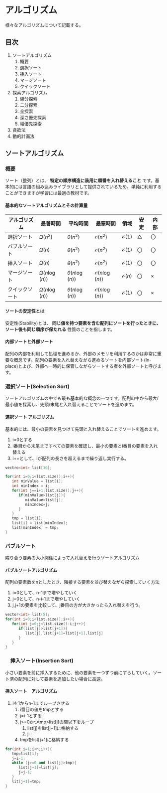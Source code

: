 <script type="text/x-mathjax-config">MathJax.Hub.Config({tex2jax:{inlineMath:[['\$','\$'],['\\(','\\)']],processEscapes:true},CommonHTML: {matchFontHeight:false}});</script> <script type="text/javascript" async src="https://cdnjs.cloudflare.com/ajax/libs/mathjax/2.7.1/MathJax.js?config=TeX-MML-AM_CHTML"></script>

# アルゴリズム

様々なアルゴリズムについて記載する。

## 目次

1. ソートアルゴリズム
   1. 概要
   2. 選択ソート
   3. 挿入ソート
   4. マージソート
   5. クイックソート
2. 探索アルゴリズム
   1. 線分探索
   2. 二分探索
   3. 全探索
   4. 深さ優先探索
   5. 幅優先探索
3. 貪欲法
4. 動的計画法

## ソートアルゴリズム

### 概要

ソート（整列）とは、 **特定の順序構造に装用に順番を入れ替えること** です。基本的には言語の組み込みライブラリとして提供されているため、単純に利用することができますが学習には最適の教材です。

#### 基本的なソートアルゴリズムとその計算量

|アルゴリズム|最善時間|平均時間|最悪時間|領域|安定|内部|
|--|--|--|--|--|--|--|
|選択ソート|$\Omega(n^2)$|$\theta(n^2)$|$\mathcal{O}(n^2)$|$\mathcal{O}(1)$|△|〇|
|バブルソート|$\Omega(n)$|$\theta(n^2)$|$\mathcal{O}(n^2)$|$\mathcal{O}(1)$|〇|〇|
|挿入ソート|$\Omega(n)$|$\theta(n^2)$|$\mathcal{O}(n^2)$|$\mathcal{O}(1)$|〇|〇|
|マージソート|$\Omega(n\log(n))$|$\theta(n\log(n))$|$\mathcal{O}(n\log(n))$|$\mathcal{O}(n)$|〇|×|
|クイックソート|$\Omega(n\log(n))$|$\theta(n\log(n))$|$\mathcal{O}(n\log(n))$|$\mathcal{O}(1)$|〇|×|

#### ソートの安定性とは

安定性(Stability)とは、 **同じ値を持つ要素を含む配列にソートを行ったときに、ソート後も同じ順序が保たれる** 性質のことを指します。

#### 内部ソートと外部ソート

配列の内部を利用して処理を進めるか、外部のメモリを利用するのかは非常に重要な概念です。配列の要素を入れ替えながら進めるソートを内部ソート(In-place)とよび、外部へ一時的に保管しながらソートする者を外部ソートと呼びます。

### 選択ソート(Selection Sort)

ソートアルゴリズムの中でも最も基本的な概念の一つです。配列の中から最大/最小値を探索し、先頭/末尾と入れ替えることでソートを進めます。

#### 選択ソート アルゴリズム

基本的には、最小の要素を見つけて先頭と入れ替えることでソートを進めます。

1. i=0とする
2. i番目から末尾まですべての要素を確認し、最小の要素とi番目の要素を入れ替える
3. i++として、iが配列の長さを超えるまで繰り返し実行する。

```c++
vectro<int> list[10];

for(int i=0;i<list.size();i++){
   int minValue = list[i];
   int minIndex = i;
   for(int j==i+1;list.size();j++){
      if(minValue>list[j]){
         minValue=list[j];
         minIndex=j;
      }
   }
   tmp = list[i];
   list[i] = list[minIndex];
   list[minIndex] = tmp;
}
```

### バブルソート

隣り合う要素の大小関係によって入れ替えを行うソートアルゴリズム

#### バブルソートアルゴリズム

配列の要素数をnとしたとき、隣接する要素を並び替えながら探索していく方法

1. i=0として、n-1まで増やしていく
2. j=0として、n-i-1まで増やしていく
3. j,j+1の要素を比較して、j番目の方が大きかったら入れ替えを行う。

```c++
vector<int> list(5);
for(int i=0;i<list.size();i++){
   for(int j=0;j<list.size()-i;j++){
      if(list[j]>list[j+1]){
         list[j],list[j+1]=list[j+1],list[j]
      }
   }
}
```

### 　挿入ソート(Insertion Sort)

小さい要素を前に挿入するために、他の要素を一つずつ前にずらしていく。ソート済の配列に対して要素を追加したい場合に高速。

#### 挿入ソート　アルゴリズム

1. iを1からn-1までループさせる
   1. i番目の値をtmpとする
   2. j=i-1とする
   3. j>=0かつtmp>list[j]の間以下をループ
      1. list[j]をlist[j+1]に格納する
      2. j--
   4. tmpをlist[j+1]に格納する

```c++
for(int i=1;i<n;i++){
   tmp=list[i];
   j=i-1;
   while (j>=0 and list[j]>tmp){
      list[j+1]=list[j];
      j=j-1;
   }
   lit[j+1]=tmp;
}

```
